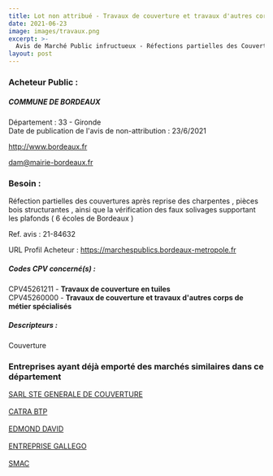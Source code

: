 ```yaml
---
title: Lot non attribué - Travaux de couverture et travaux d'autres corps de métier spécialisés + autres travaux
date: 2021-06-23
image: images/travaux.png
excerpt: >-
  Avis de Marché Public infructueux - Réfections partielles des Couvertures , reprise des charpentes sur 6 écoles de Bordeaux Programmation 2021
layout: post
---
```


### Acheteur Public :
##### COMMUNE DE BORDEAUX
Département : 33 - Gironde<br/>
Date de publication de l'avis de non-attribution : 23/6/2021


http://www.bordeaux.fr

dam@mairie-bordeaux.fr


### Besoin :

Réfection partielles des couvertures après reprise des charpentes , pièces bois structurantes , ainsi que la vérification des faux solivages supportant les plafonds ( 6 écoles de Bordeaux )

Ref. avis : 21-84632

URL Profil Acheteur : https://marchespublics.bordeaux-metropole.fr

##### Codes CPV concerné(s) :
CPV45261211 - **Travaux de couverture en tuiles** <br/>
CPV45260000 - **Travaux de couverture et travaux d'autres corps de métier spécialisés** <br/>

##### Descripteurs :
Couverture <br/>

### Entreprises ayant déjà emporté des marchés similaires dans ce département
<a href="/entreprise-549/siren-344308564">SARL STE GENERALE DE COUVERTURE</a><br/><br/>
<a href="/entreprise-561/siren-439585084">CATRA BTP</a><br/><br/>
<a href="/entreprise-563/siren-451727770">EDMOND DAVID</a><br/><br/>
<a href="/entreprise-573/siren-572780310">ENTREPRISE GALLEGO</a><br/><br/>
<a href="/entreprise-579/siren-822123964">SMAC</a><br/><br/>
